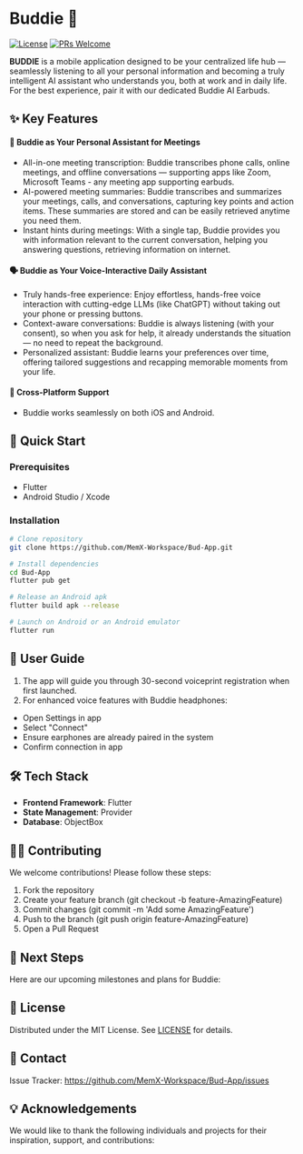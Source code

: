 # Buddie 🌱

[![License](https://img.shields.io/badge/license-MIT-blue.svg)](LICENSE)
[![PRs Welcome](https://img.shields.io/badge/PRs-welcome-brightgreen.svg)](https://github.com/MemX-Workspace/Bud-App/pulls)

**BUDDIE** is a mobile application designed to be your centralized life hub — seamlessly listening to all your personal information and becoming a truly intelligent AI assistant who understands you, both at work and in daily life.
For the best experience, pair it with our dedicated Buddie AI Earbuds.

## ✨ Key Features
#### 🤝 Buddie as Your Personal Assistant for Meetings
- All-in-one meeting transcription: Buddie transcribes phone calls, online meetings, and offline conversations — supporting apps like Zoom, Microsoft Teams - any meeting app supporting earbuds.
- AI-powered meeting summaries: Buddie transcribes and summarizes your meetings, calls, and conversations, capturing key points and action items. These summaries are stored and can be easily retrieved anytime you need them.
- Instant hints during meetings: With a single tap, Buddie provides you with information relevant to the current conversation, helping you answering questions, retrieving information on internet.
#### 🗣️ Buddie as Your Voice-Interactive Daily Assistant
- Truly hands-free experience: Enjoy effortless, hands-free voice interaction with cutting-edge LLMs (like ChatGPT) without taking out your phone or pressing buttons.
- Context-aware conversations: Buddie is always listening (with your consent), so when you ask for help, it already understands the situation — no need to repeat the background.
- Personalized assistant: Buddie learns your preferences over time, offering tailored suggestions and recapping memorable moments from your life.
#### 📱 Cross-Platform Support
- Buddie works seamlessly on both iOS and Android.

## 🚀 Quick Start

### Prerequisites
- Flutter
- Android Studio / Xcode

### Installation
```bash
# Clone repository
git clone https://github.com/MemX-Workspace/Bud-App.git

# Install dependencies
cd Bud-App
flutter pub get

# Release an Android apk
flutter build apk --release

# Launch on Android or an Android emulator
flutter run
```

## 📖 User Guide

1. The app will guide you through 30-second voiceprint registration when first launched.
2. For enhanced voice features with Buddie headphones:
  - Open Settings in app
  - Select "Connect"
  - Ensure earphones are already paired in the system
  - Confirm connection in app

## 🛠️ Tech Stack

- **Frontend Framework**: Flutter
- **State Management**: Provider
- **Database**: ObjectBox

## 🧑‍💻 Contributing

We welcome contributions! Please follow these steps:
1. Fork the repository 
2. Create your feature branch (git checkout -b feature-AmazingFeature)
3. Commit changes (git commit -m 'Add some AmazingFeature')
4. Push to the branch (git push origin feature-AmazingFeature)
5. Open a Pull Request

## 🧭 Next Steps

Here are our upcoming milestones and plans for Buddie:

## 📄 License

Distributed under the MIT License. See [LICENSE](LICENSE) for details.

## 📧 Contact

Issue Tracker: https://github.com/MemX-Workspace/Bud-App/issues

## 💡 Acknowledgements

We would like to thank the following individuals and projects for their inspiration, support, and contributions:
